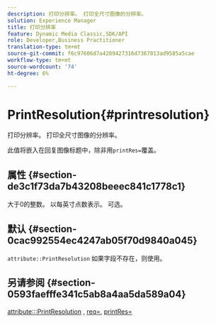 ```yaml
---
description: 打印分辨率。 打印全尺寸图像的分辨率。
solution: Experience Manager
title: 打印分辨率
feature: Dynamic Media Classic,SDK/API
role: Developer,Business Practitioner
translation-type: tm+mt
source-git-commit: f6c97606d7a4209427316d7367013ad9585a5cae
workflow-type: tm+mt
source-wordcount: '74'
ht-degree: 6%

---
```



# PrintResolution{#printresolution}

打印分辨率。 打印全尺寸图像的分辨率。

此值将嵌入在回复图像标题中，除非用`printRes=`覆盖。

## 属性 {#section-de3c1f73da7b43208beeec841c1778c1}

大于0的整数。 以每英寸点数表示。 可选。

## 默认 {#section-0cac992554ec4247ab05f70d9840a045}

`attribute::PrintResolution` 如果字段不存在，则使用。

## 另请参阅 {#section-0593faefffe341c5ab8a4aa5da589a04}

[attribute:::PrintResolution](../../../../../../is-api/image-catalog/image-serving-api-ref/c-image-catalog-reference/c-attributes-reference/r-printresolution.md#reference-a53c6850077148c9bd88a8c5c1c400c5) ,  [req=](../../../../../../is-api/http-ref/image-serving-api-ref/c-http-protocol-reference/c-command-reference/r-req/r-req.md#reference-907cdb4a97034db7ad94695f25552e76),  [printRes=](../../../../../../is-api/http-ref/image-serving-api-ref/c-http-protocol-reference/c-command-reference/r-printres.md#reference-84f52afff4704c4b9d58e4bbbaea1491)
